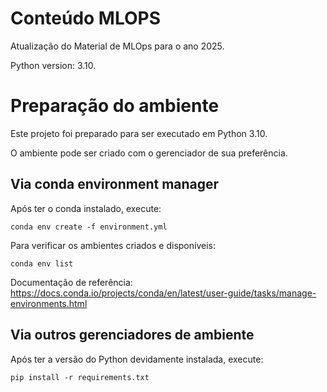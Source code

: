 # Conteúdo MLOPS

Atualização do Material de MLOps para o ano 2025.

Python version: 3.10.

# Preparação do ambiente

Este projeto foi preparado para ser executado em Python 3.10.

O ambiente pode ser criado com o gerenciador de sua preferência. 

## Via conda environment manager
Após ter o conda instalado, execute:
```shell
conda env create -f environment.yml
```
Para verificar os ambientes criados e disponíveis:
```commandline
conda env list
```

Documentação de referência: https://docs.conda.io/projects/conda/en/latest/user-guide/tasks/manage-environments.html 

## Via outros gerenciadores de ambiente
Após ter a versão do Python devidamente instalada, execute:
```shell
pip install -r requirements.txt
```